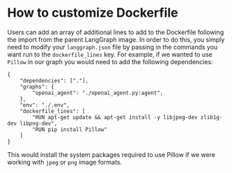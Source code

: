 # How to customize Dockerfile

Users can add an array of additional lines to add to the Dockerfile following the import from the parent LangGraph image. In order to do this, you simply need to modify your `langgraph.json` file by passing in the commands you want run to the `dockerfile_lines` key. For example, if we wanted to use `Pillow` in our graph you would need to add the following dependencies:

```
{
    "dependencies": ["."],
    "graphs": {
        "openai_agent": "./openai_agent.py:agent",
    },
    "env": "./.env",
    "dockerfile_lines": [
        "RUN apt-get update && apt-get install -y libjpeg-dev zlib1g-dev libpng-dev",
        "RUN pip install Pillow"
    ]
}
```

This would install the system packages required to use Pillow if we were working with `jpeg` or `png` image formats. 